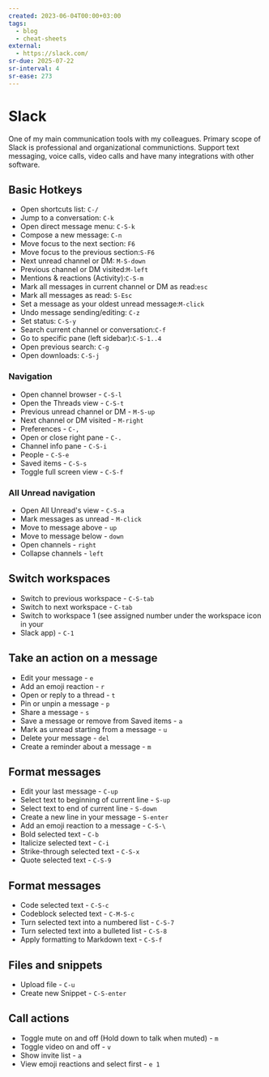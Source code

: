 ```yaml
---
created: 2023-06-04T00:00+03:00
tags:
  - blog
  - cheat-sheets
external:
  - https://slack.com/
sr-due: 2025-07-22
sr-interval: 4
sr-ease: 273
---
```


# Slack

One of my main communication tools with my colleagues. Primary scope of Slack is professional and organizational communictions. Support text messaging, voice calls, video calls and have many integrations with other software.

## Basic Hotkeys

- Open shortcuts list:<wbr class="f"> `C-/`
- Jump to a conversation:<wbr class="f"> `C-k`
- Open direct message menu:<wbr class="f"> `C-S-k`
- Compose a new message:<wbr class="f"> `C-n`
- Move focus to the next section:<wbr class="f"> `F6`
- Move focus to the previous section:<wbr class="f"> `S-F6`
- Next unread channel or DM:<wbr class="f"> `M-S-down`
- Previous channel or DM visited:<wbr class="f"> `M-left`
- Mentions & reactions (Activity):<wbr class="f"> `C-S-m`
- Mark all messages in current channel or DM as read:<wbr class="f"> `esc`
- Mark all messages as read:<wbr class="f"> `S-Esc`
- Set a message as your oldest unread message:<wbr class="f"> `M-click`
- Undo message sending/editing:<wbr class="f"> `C-z`
- Set status:<wbr class="f"> `C-S-y`
- Search current channel or conversation:<wbr class="f"> `C-f`
- Go to specific pane (left sidebar):<wbr class="f"> `C-S-1..4`
- Open previous search:<wbr class="f"> `C-g`
- Open downloads:<wbr class="f"> `C-S-j`

### Navigation

- Open channel browser - `C-S-l`
- Open the Threads view - `C-S-t`
- Previous unread channel or DM - `M-S-up`
- Next channel or DM visited - `M-right`
- Preferences - `C-,`
- Open or close right pane - `C-.`
- Channel info pane - `C-S-i`
- People - `C-S-e`
- Saved items - `C-S-s`
- Toggle full screen view - `C-S-f`

### All Unread navigation

- Open All Unread's view - `C-S-a`
- Mark messages as unread - `M-click`
- Move to message above - `up`
- Move to message below - `down`
- Open channels - `right`
- Collapse channels - `left`

## Switch workspaces

- Switch to previous workspace - `C-S-tab`
- Switch to next workspace - `C-tab`
- Switch to workspace 1 (see assigned number under the workspace icon in your
- Slack app) - `C-1`

## Take an action on a message

- Edit your message - `e`
- Add an emoji reaction - `r`
- Open or reply to a thread - `t`
- Pin or unpin a message - `p`
- Share a message - `s`
- Save a message or remove from Saved items - `a`
- Mark as unread starting from a message - `u`
- Delete your message - `del`
- Create a reminder about a message - `m`

## Format messages

- Edit your last message - `C-up`
- Select text to beginning of current line - `S-up`
- Select text to end of current line - `S-down`
- Create a new line in your message - `S-enter`
- Add an emoji reaction to a message - `C-S-\`
- Bold selected text - `C-b`
- Italicize selected text - `C-i`
- Strike-through selected text - `C-S-x`
- Quote selected text - `C-S-9`

## Format messages

- Code selected text - `C-S-c`
- Codeblock selected text - `C-M-S-c`
- Turn selected text into a numbered list - `C-S-7`
- Turn selected text into a bulleted list - `C-S-8`
- Apply formatting to Markdown text - `C-S-f`

## Files and snippets

- Upload file - `C-u`
- Create new Snippet - `C-S-enter`

## Call actions

- Toggle mute on and off (Hold down to talk when muted) - `m`
- Toggle video on and off - `v`
- Show invite list - `a`
- View emoji reactions and select first - `e 1`
